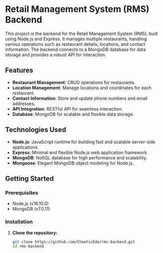 # Retail Management System (RMS) Backend

This project is the backend for the Retail Management System (RMS), built using Node.js and Express. It manages multiple restaurants, handling various operations such as restaurant details, locations, and contact information. The backend connects to a MongoDB database for data storage and provides a robust API for interaction.

## Features

- **Restaurant Management**: CRUD operations for restaurants.
- **Location Management**: Manage locations and coordinates for each restaurant.
- **Contact Information**: Store and update phone numbers and email addresses.
- **API Integration**: RESTful API for seamless interaction.
- **Database**: MongoDB for scalable and flexible data storage.

## Technologies Used

- **Node.js**: JavaScript runtime for building fast and scalable server-side applications.
- **Express**: Minimal and flexible Node.js web application framework.
- **MongoDB**: NoSQL database for high performance and scalability.
- **Mongoose**: Elegant MongoDB object modeling for Node.js.

## Getting Started

### Prerequisites

- Node.js (v18.10.0)
- MongoDB (v7.0.11)

### Installation

1. **Clone the repository:**
   ```bash
   git clone https://github.com/ChaoticEdu/rms-backend.git
   cd rms-backend
